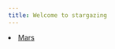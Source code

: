```yaml
---
title: Welcome to stargazing
---
```



<li class="masthead__menu-item">
  <a href="https://nemowang24.github.io/starwalk2/_posts/2025-01-16-mars.md">Mars</a>
</li>
